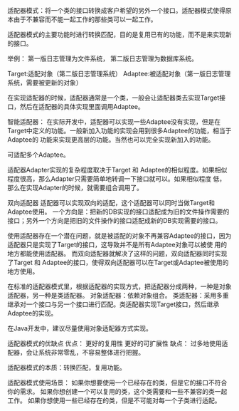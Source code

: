 适配器模式：将一个类的接口转换成客户希望的另外一个接口。适配器模式使得原本由于不兼容而不能一起工作的那些类可以一起工作。

适配器模式的主要功能时进行转换匹配，目的是复用已有的功能，而不是来实现新的接口。

举例：
第一版日志管理为文件系统，
第二版日志管理为数据库系统。

Target:适配对象（第二版日志管理系统）
Adaptee:被适配对象（第一版日志管理系统，需要被更新的对象）

在实现适配器的时候，适配器通常是一个类，一般会让适配器类去实现Target接口，然后在适配器的具体实现里面调用Adaptee。

智能适配器：
在实际开发中，适配器可以实现一些Adaptee没有实现，但是在Target中定义的功能。一般新加入功能的实现会用到很多Adaptee的功能，相当于Adaptee的
功能来实现更高层的功能。当然也可以完全实现新加入的功能。

可适配多个Adaptee。

适配器Adapter实现的复杂程度取决于Target 和 Adaptee的相似程度。如果相似程度很高，那么Adapter只需要简单地转调一下接口就可以。如果相似程度
低，那么在实现Adapter的时候，就需要组合调用了。


双向适配器
适配器可以实现双向的适配，这个适配器可以同时当做Target和 Adaptee使用。
一个方向是：把新的DB实现的接口适配成为旧的文件操作需要的接口；另外一个方向是把旧的文件操作的接口适配成新的DB实现需要的接口。

使用适配器存在一个潜在问题，就是被适配的对象不再兼容Adaptee的接口，因为适配器只是实现了Target的接口，这导致并不是所有Adaptee对象可以被使
用的地方都能使用适配器。
而双向适配器就解决了这样的问题，双向适配器同时实现了Target 和 Adaptee的接口，使得双向适配器可以在Target或Adaptee被使用的地方使用。

在标准的适配器模式里，根据适配器的实现方式，把适配器分成两种，一种是对象适配器，另一种是类适配器。
对象适配器：依赖对象组合。
类适配器：采用多重继承对一个接口与另一个接口进行匹配。类适配器实现Target接口，然后继承Adaptee的实现。

在Java开发中，建议尽量使用对象适配器方式实现。

适配器模式的优缺点
优点：
更好的复用性
更好的可扩展性
缺点：
过多地使用适配器，会让系统非常零乱，不容易整体进行把握。

适配器模式的本质：转换匹配，复用功能。

适配器模式使用场景：
如果你想要使用一个已经存在的类，但是它的接口不符合你的需求。
如果你想创建一个可以复用的类，这个类需要和一些不兼容的类一起工作。
如果你想使用一些已经存在的类，但是不可能对每一个子类进行适配。